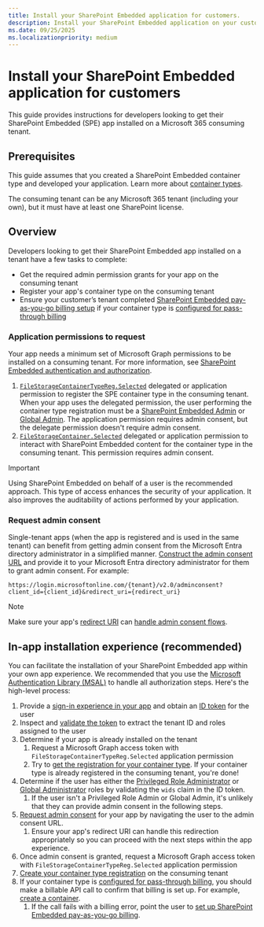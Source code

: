 ```yaml
---
title: Install your SharePoint Embedded application for customers.
description: Install your SharePoint Embedded application on your customers' tenant seamlessly.
ms.date: 09/25/2025
ms.localizationpriority: medium
---
```


# Install your SharePoint Embedded application for customers

This guide provides instructions for developers looking to get their SharePoint Embedded (SPE) app installed on a Microsoft 365 consuming tenant.

## Prerequisites

This guide assumes that you created a SharePoint Embedded container type and developed your application. Learn more about [container types](../../getting-started/containertypes.md).

The consuming tenant can be any Microsoft 365 tenant (including your own), but it must have at least one SharePoint license.

## Overview

Developers looking to get their SharePoint Embedded app installed on a tenant have a few tasks to complete:

- Get the required admin permission grants for your app on the consuming tenant
- Register your app's container type on the consuming tenant
- Ensure your customer’s tenant completed [SharePoint Embedded pay-as-you-go billing setup](../../administration/consuming-tenant-admin/cta.md#set-up-billing-for-pass-through-app) if your container type is [configured for pass-through billing](../../administration/billing/billing.md#pass-through)

### Application permissions to request

Your app needs a minimum set of Microsoft Graph permissions to be installed on a consuming tenant. For more information, see [SharePoint Embedded authentication and authorization](../auth.md).

1. [`FileStorageContainerTypeReg.Selected`](/graph/permissions-reference#filestoragecontainertyperegselected) delegated or application permission to register the SPE container type in the consuming tenant. When your app uses the delegated permission, the user performing the container type registration must be a [SharePoint Embedded Admin](/entra/identity/role-based-access-control/permissions-reference#sharepoint-embedded-administrator) or [Global Admin](/entra/identity/role-based-access-control/permissions-reference#global-administrator). The application permission requires admin consent, but the delegate permission doesn't require admin consent.
1. [`FileStorageContainer.Selected`](/graph/permissions-reference#filestoragecontainerselected) delegated or application permission to interact with SharePoint Embedded content for the container type in the consuming tenant. This permission requires admin consent.

> [!IMPORTANT]
> Using SharePoint Embedded on behalf of a user is the recommended approach. This type of access enhances the security of your application. It also improves the auditability of actions performed by your application.

### Request admin consent

Single-tenant apps (when the app is registered and is used in the same tenant) can benefit from getting admin consent from the Microsoft Entra directory administrator in a simplified manner. [Construct the admin consent URL](/entra/identity-platform/v2-admin-consent#request-the-permissions-from-a-directory-admin) and provide it to your Microsoft Entra directory administrator for them to grant admin consent. For example:

```http
https://login.microsoftonline.com/{tenant}/v2.0/adminconsent?client_id={client_id}&redirect_uri={redirect_uri}
```

> [!NOTE]
> Make sure your app's [redirect URI](/entra/identity-platform/reply-url) can [handle admin consent flows](/entra/identity-platform/v2-admin-consent#successful-response).

## In-app installation experience (recommended)

You can facilitate the installation of your SharePoint Embedded app within your own app experience. We recommended that you use the [Microsoft Authentication Library (MSAL)](/entra/identity-platform/msal-overview) to handle all authorization steps. Here's the high-level process:

1. Provide a [sign-in experience in your app](/entra/identity-platform/quickstart-web-app-sign-in) and obtain an [ID token](/entra/identity-platform/id-tokens) for the user
1. Inspect and [validate the token](/entra/identity-platform/claims-validation) to extract the tenant ID and roles assigned to the user
1. Determine if your app is already installed on the tenant
   1. Request a Microsoft Graph access token with `FileStorageContainerTypeReg.Selected` application permission
   1. Try to [get the registration for your container type](/graph/api/filestoragecontainertyperegistration-get). If your container type is already registered in the consuming tenant, you're done!
1. Determine if the user has either the [Privileged Role Administrator](/entra/identity/role-based-access-control/permissions-reference#privileged-role-administrator) or [Global Administrator](/entra/identity/role-based-access-control/permissions-reference#global-administrator) roles by validating the `wids` claim in the ID token.
   1. If the user isn't a Privileged Role Admin or Global Admin, it's unlikely that they can provide admin consent in the following steps.
1. [Request admin consent](#request-admin-consent) for your app by navigating the user to the admin consent URL.
   1. Ensure your app's redirect URI can handle this redirection appropriately so you can proceed with the next steps within the app experience.
1. Once admin consent is granted, request a Microsoft Graph access token with `FileStorageContainerTypeReg.Selected` application permission
1. [Create your container type registration](/graph/api/filestorage-post-containertyperegistrations) on the consuming tenant
1. If your container type is [configured for pass-through billing](../../administration/billing/billing.md#pass-through), you should make a billable API call to confirm that billing is set up. For example, [create a container](/graph/api/filestoragecontainer-post).
   1. If the call fails with a billing error, point the user to [set up SharePoint Embedded pay-as-you-go billing](../../administration/consuming-tenant-admin/cta.md#set-up-billing-for-pass-through-app).
